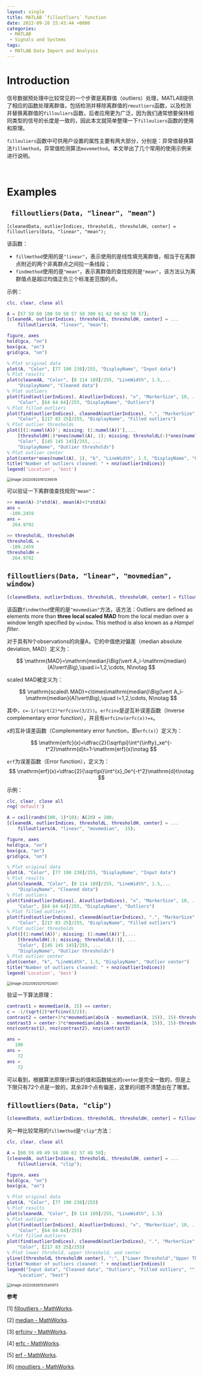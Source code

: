 ```yaml
---
layout: single
title: MATLAB `filloutliers` function
date: 2022-09-26 15:43:44 +0800
categories:
 - MATLAB
 - Signals and Systems
tags:
 - MATLAB Data Import and Analysis
---
```


# Introduction

信号数据预处理中比较常见的一个步骤是离群值（outliers）处理，MATLAB提供了相应的函数处理离群值，包括检测并移除离群值的`rmoutliers`函数，以及检测并替换离群值的`fillouliers`函数，后者应用更为广泛，因为我们通常想要保持相同类型的信号的长度是一致的，因此本文就简单整理一下`fillouliers`函数的使用和原理。

`fillouliers`函数中可供用户设置的属性主要有两大部分，分别是：异常值替换算法`fillmethod`，异常值检测算法`movemethod`。本文举出了几个常用的使用示例来进行说明。

<br>


# Examples

##  ` filloutliers(Data, "linear", "mean")`

```
[cleanedData, outlierIndices, thresholdL, thresholdH, center] = filloutliers(Data, "linear", "mean");
```

该函数：

- `fillmethod`使用的是`"linear"`，表示使用的是线性填充离群值，相当于在离群点附近的两个非离群点之间拉一条线段；
- `findmethod`使用的是`"mean"`，表示离群值的查找规则是`"mean"`，该方法认为离群值点是超过均值正负三个标准差范围的点。

示例：

```matlab
clc, clear, close all

A = [57 59 60 100 59 58 57 58 300 61 62 60 62 58 57];
[cleanedA, outlierIndices, thresholdL, thresholdH, center] = ...
    filloutliers(A, "linear", "mean");

figure, axes 
hold(gca, "on")
box(gca, "on")
grid(gca, "on")

% Plot original data
plot(A, "Color", [77 190 238]/255, "DisplayName", "Input data")
% Plot results
plot(cleanedA, "Color", [0 114 189]/255, "LineWidth", 1.5,...
    "DisplayName", "Cleaned data")
% Plot outliers
plot(find(outlierIndices), A(outlierIndices), "x", "MarkerSize", 10, ...
    "Color", [64 64 64]/255, "DisplayName", "Outliers")
% Plot filled outliers
plot(find(outlierIndices), cleanedA(outlierIndices), ".", "MarkerSize", 20,...
    "Color", [217 83 25]/255, "DisplayName", "Filled outliers")
% Plot outlier thresholds
plot([(1:numel(A))'; missing; (1:numel(A))'],...
    [thresholdH(:)*ones(numel(A), 1); missing; thresholdL(:)*ones(numel(A), 1)], ...
    "Color", [145 145 145]/255, ...
    "DisplayName", "Outlier thresholds")
% Plot outlier center
plot(center*ones(numel(A), 1), "k", "LineWidth", 1.5, "DisplayName", "Outlier center")
title("Number of outliers cleaned: " + nnz(outlierIndices))
legend('Location', 'best')
```

<img src="https://github.com/HelloWorld-1017/blog-images/blob/main/migration/imgpersonal/image-20220925191239519.png?raw=true" alt="image-20220925191239519" style="zoom:67%;" />

可以验证一下离群值查找规则`"mean"`：

```matlab
>> mean(A)-3*std(A), mean(A)+3*std(A)
ans =
 -109.2459
ans =
  264.9792
  
>> thresholdL, thresholdH
thresholdL =
 -109.2459
thresholdH =
  264.9792
```

## `filloutliers(Data, "linear", "movmedian", window)`

```matlab
[cleanedData, outlierIndices, thresholdL, thresholdH, center] = filloutliers(Data, "linear", "movmedian", window);
```

该函数`findmethod`使用的是`"movmedian"`方法，该方法：Outliers are defined as elements more than **three local scaled MAD** from the local median over a window length specified by `window`. This method is also known as a *Hampel filter*.

对于具有N个observations的向量A，它的中值绝对偏差（median absolute deviation, MAD）定义为：

$$
\mathrm{MAD}=\mathrm{median}\Big(\vert A_i-\mathrm{median}(A)\vert\Big),\quad i=1,2,\cdots, N\notag
$$

scaled MAD被定义为：

$$
\mathrm{scaled\ MAD}=c\times\mathrm{median}\Big(\vert A_i-\mathrm{median}(A)\vert\Big),\quad i=1,2,\cdots, N\notag
$$

其中，`c=-1/(sqrt(2)*erfcinv(3/2))`。`erfcinv`是逆互补误差函数（Inverse complementary error function），并且有`erfcinv(erfc(x))=x`。

$x$的互补误差函数（Complementary error function，即`erfc(x)`）定义为：

$$
\mathrm{erfc}(x)=\dfrac{2}{\sqrt\pi}\int^{\infty}_xe^{-t^2}\mathrm{d}t=1-\mathrm{erf}(x)\notag
$$

`erf`为误差函数（Error function），定义为：
$$
\mathrm{erf}(x)=\dfrac{2}{\sqrt\pi}\int^{x}_0e^{-t^2}\mathrm{d}t\notag
$$

示例：

```matlab
clc, clear, close all
rng('default')

A = ceil(randn(100, 1)*10); A(20) = 200;
[cleanedA, outlierIndices, thresholdL, thresholdH, center] = ...
    filloutliers(A, "linear", "movmedian",  15);

figure, axes 
hold(gca, "on")
box(gca, "on")
grid(gca, "on")

% Plot original data
plot(A, "Color", [77 190 238]/255, "DisplayName", "Input data")
% Plot results
plot(cleanedA, "Color", [0 114 189]/255, "LineWidth", 1.5,...
    "DisplayName", "Cleaned data")
% Plot outliers
plot(find(outlierIndices), A(outlierIndices), "x", "MarkerSize", 10, ...
    "Color", [64 64 64]/255, "DisplayName", "Outliers")
% Plot filled outliers
plot(find(outlierIndices), cleanedA(outlierIndices), ".", "MarkerSize", 20,...
    "Color", [217 83 25]/255, "DisplayName", "Filled outliers")
% Plot outlier thresholds
plot([(1:numel(A))'; missing; (1:numel(A))'],...
    [thresholdH(:); missing; thresholdL(:)], ...
    "Color", [145 145 145]/255, ...
    "DisplayName", "Outlier thresholds")
% Plot outlier center
plot(center, "k", "LineWidth", 1.5, "DisplayName", "Outlier center")
title("Number of outliers cleaned: " + nnz(outlierIndices))
legend('Location', 'best')
```

<img src="https://github.com/HelloWorld-1017/blog-images/blob/main/migration/imgpersonal/image-20220925210702401.png?raw=true" alt="image-20220925210702401" style="zoom:67%;" />

验证一下算法原理：

```matlab
contrast1 = movmedian(A, 15) == center;
c = -1/(sqrt(2)*erfcinv(3/2));
contrast2 = center+3*c*movmedian(abs(A - movmedian(A, 15)), 15)-thresholdH;
contrast3 = center-3*c*movmedian(abs(A - movmedian(A, 15)), 15)-thresholdL;
nnz(contrast1), nnz(contrast2), nnz(contrast3)
```

```matlab
ans =
   100
ans =
    72
ans =
    72
```

可以看到，根据算法原理计算出的值和函数输出的`center`是完全一致的，但是上下限只有72个点是一致的，其余28个点有偏差，这里的问题不清楚出在了哪里。

## `filloutliers(Data, "clip")`

```matlab
[cleanedData, outlierIndices, thresholdL, thresholdH, center] = filloutliers(Data, "clip");
```

另一种比较常用的`fillmethod`是`"clip"`方法：

```matlab
clc, clear, close all

A = [60 59 49 49 58 100 61 57 48 58];
[cleanedA, outlierIndices, thresholdL, thresholdH, center] = ...
    filloutliers(A, "clip");

figure, axes 
hold(gca, "on")
box(gca, "on")

% Plot original data
plot(A, "Color", [77 190 238]/255)
% Plot results
plot(cleanedA, "Color", [0 114 189]/255, "LineWidth", 1.5)
% Plot outliers
plot(find(outlierIndices), A(outlierIndices), "x", "MarkerSize", 10, ...
    "Color", [64 64 64]/255)
% Plot filled outliers
plot(find(outlierIndices), cleanedA(outlierIndices), ".", "MarkerSize", 20,...
    "Color", [217 83 25]/255)
% Plot lower thrshold, upper threshold, and center
yline([thresholdL thresholdH center], ":", ["Lower Threshold","Upper Threshold","Center Value"])
title("Number of outliers cleaned: " + nnz(outlierIndices))
legend("Input data", "Cleaned data", "Outliers", "Filled outliers", "", "", "", ...
    "Location", "best")
```

<img src="https://github.com/HelloWorld-1017/blog-images/blob/main/migration/img/image-20220926152540973.png?raw=true" alt="image-20220926152540973" style="zoom:67%;" />

<br>


**参考**

[1] [filloutliers - MathWorks](https://ww2.mathworks.cn/help/matlab/ref/filloutliers.html).

[2] [median - MathWorks](https://ww2.mathworks.cn/help/matlab/ref/median.html).

[3] [erfcinv - MathWorks](https://ww2.mathworks.cn/help/matlab/ref/erfcinv.html).

[4] [erfc - MathWorks](https://ww2.mathworks.cn/help/matlab/ref/erfc.html).

[5] [erf - MathWorks](https://ww2.mathworks.cn/help/matlab/ref/erf.html).

[6] [rmoutliers - MathWorks](https://ww2.mathworks.cn/help/matlab/ref/rmoutliers.html).

